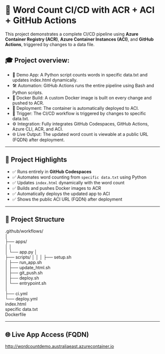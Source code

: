 # 🚀 Word Count CI/CD with ACR + ACI + GitHub Actions
This project demonstrates a complete CI/CD pipeline using **Azure Container Registry (ACR)**, **Azure Container Instances (ACI)**, and **GitHub Actions**, triggered by changes to a data file.

## 🎓 Project overview:

- 🧪 Demo App: A Python script counts words in specific data.txt and updates index.html dynamically.
- 🛠️ Automation: GitHub Actions runs the entire pipeline using Bash and Python scripts.
- 🐳 Docker Build: A custom Docker image is built on every change and pushed to ACR.
- 🚀 Deployment: The container is automatically deployed to ACI.
- 🔄 Trigger: The CI/CD workflow is triggered by changes to specific data.txt.
- ⚙️ Integration: Fully integrates GitHub Codespaces, GitHub Actions, Azure CLI, ACR, and ACI.
- 🌐 Live Output: The updated word count is viewable at a public URL (FQDN) after deployment.

---

## 📌 Project Highlights

- ✅ Runs entirely in **GitHub Codespaces**
- ✅ Automates word counting from `specific data.txt` using Python
- ✅ Updates `index.html` dynamically with the word count
- ✅ Builds and pushes Docker images to ACR
- ✅ Automatically deploys the updated app to ACI
- ✅ Shows the public ACI URL (FQDN) after deployment

---

## 📁 Project Structure

.github/workflows/\
│\
├── apps/\
│   │\
│   └── app.py
│               
├── scripts/
│   │
│   ├── setup.sh              
│   ├── run_app.sh            
│   ├── update_html.sh        
│   ├── git_push.sh        
│   ├── deploy.sh            
│   └── entrypoint.sh  
│     
├── ci.yml                    
└── deploy.yml              
index.html                 
specific data.txt           
Dockerfile                    

---

## 🌐 Live App Access (FQDN)
http://wordcountdemo.australiaeast.azurecontainer.io

